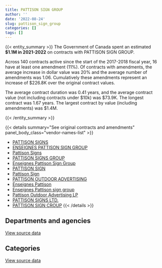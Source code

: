 ```yaml
---
title: PATTISON SIGN GROUP
author: ''
date: '2022-08-24'
slug: pattison_sign_group
categories: []
tags: []
---
```


<script src="/rmarkdown-libs/htmlwidgets/htmlwidgets.js"></script>
<link href="/rmarkdown-libs/datatables-css/datatables-crosstalk.css" rel="stylesheet" />
<script src="/rmarkdown-libs/datatables-binding/datatables.js"></script>
<script src="/rmarkdown-libs/jquery/jquery-3.6.0.min.js"></script>
<link href="/rmarkdown-libs/dt-core-bootstrap/css/dataTables.bootstrap.min.css" rel="stylesheet" />
<link href="/rmarkdown-libs/dt-core-bootstrap/css/dataTables.bootstrap.extra.css" rel="stylesheet" />
<script src="/rmarkdown-libs/dt-core-bootstrap/js/jquery.dataTables.min.js"></script>
<script src="/rmarkdown-libs/dt-core-bootstrap/js/dataTables.bootstrap.min.js"></script>
<link href="/rmarkdown-libs/crosstalk/css/crosstalk.min.css" rel="stylesheet" />
<script src="/rmarkdown-libs/crosstalk/js/crosstalk.min.js"></script>
<script src="/rmarkdown-libs/htmlwidgets/htmlwidgets.js"></script>
<link href="/rmarkdown-libs/datatables-css/datatables-crosstalk.css" rel="stylesheet" />
<script src="/rmarkdown-libs/datatables-binding/datatables.js"></script>
<script src="/rmarkdown-libs/jquery/jquery-3.6.0.min.js"></script>
<link href="/rmarkdown-libs/dt-core-bootstrap/css/dataTables.bootstrap.min.css" rel="stylesheet" />
<link href="/rmarkdown-libs/dt-core-bootstrap/css/dataTables.bootstrap.extra.css" rel="stylesheet" />
<script src="/rmarkdown-libs/dt-core-bootstrap/js/jquery.dataTables.min.js"></script>
<script src="/rmarkdown-libs/dt-core-bootstrap/js/dataTables.bootstrap.min.js"></script>
<link href="/rmarkdown-libs/crosstalk/css/crosstalk.min.css" rel="stylesheet" />
<script src="/rmarkdown-libs/crosstalk/js/crosstalk.min.js"></script>

{{< entity_summary >}}
The Government of Canada spent an estimated **\$1.1M in 2021-2022** on contracts with PATTISON SIGN GROUP.

Across 140 contracts active since the start of the 2017-2018 fiscal year, 16 have at least one amendment (11%). Of contracts with amendments, the average increase in dollar value was 20% and the average number of amendments was 1.06. Cumulatively these amendments represent an increase of \$226.8K over the original contract values.

The average contract duration was 0.41 years, and the average contract value (not including contracts under \$10k) was \$73.9K. The longest contract was 1.67 years. The largest contract by value (including amendments) was \$1.4M.

{{< /entity_summary >}}

{{< details summary="See original contracts and amendments" panel_body_class="vendor-names-list" >}}
- [PATTISON SIGNS](https://search.open.canada.ca/en/ct/?sort=contract_value_f%20desc&page=1&search_text=%22PATTISON%20SIGNS%22)
- [ENSEIGNES PATTISON SIGN GROUP](https://search.open.canada.ca/en/ct/?sort=contract_value_f%20desc&page=1&search_text=%22ENSEIGNES%20PATTISON%20SIGN%20GROUP%22)
- [Pattison Signs](https://search.open.canada.ca/en/ct/?sort=contract_value_f%20desc&page=1&search_text=%22Pattison%20Signs%22)
- [PATTISON SIGNS GROUP](https://search.open.canada.ca/en/ct/?sort=contract_value_f%20desc&page=1&search_text=%22PATTISON%20SIGNS%20GROUP%22)
- [Enseignes Pattison Sign Group](https://search.open.canada.ca/en/ct/?sort=contract_value_f%20desc&page=1&search_text=%22Enseignes%20Pattison%20Sign%20Group%22)
- [PATTISON SIGN](https://search.open.canada.ca/en/ct/?sort=contract_value_f%20desc&page=1&search_text=%22PATTISON%20SIGN%22)
- [Pattison Sign](https://search.open.canada.ca/en/ct/?sort=contract_value_f%20desc&page=1&search_text=%22Pattison%20Sign%22)
- [PATTISON OUTDOOR ADVERTISING](https://search.open.canada.ca/en/ct/?sort=contract_value_f%20desc&page=1&search_text=%22PATTISON%20OUTDOOR%20ADVERTISING%22)
- [Enseignes Pattison](https://search.open.canada.ca/en/ct/?sort=contract_value_f%20desc&page=1&search_text=%22Enseignes%20Pattison%22)
- [Enseignes Pattison sign group](https://search.open.canada.ca/en/ct/?sort=contract_value_f%20desc&page=1&search_text=%22Enseignes%20Pattison%20sign%20group%22)
- [Pattison Outdoor Advertising LP](https://search.open.canada.ca/en/ct/?sort=contract_value_f%20desc&page=1&search_text=%22Pattison%20Outdoor%20Advertising%20LP%22)
- [PATTISON SIGNS LTD.](https://search.open.canada.ca/en/ct/?sort=contract_value_f%20desc&page=1&search_text=%22PATTISON%20SIGNS%20LTD.%22)
- [PATTISON SIGN CROUP](https://search.open.canada.ca/en/ct/?sort=contract_value_f%20desc&page=1&search_text=%22PATTISON%20SIGN%20CROUP%22)
{{< /details >}}

## Departments and agencies

<div id="htmlwidget-1" style="width:100%;height:auto;" class="datatables html-widget"></div>
<script type="application/json" data-for="htmlwidget-1">{"x":{"style":"bootstrap","filter":"none","vertical":false,"data":[["<a href=\"/departments/aafc-aac/\">Agriculture and Agri-Food Canada<\/a>","<a href=\"/departments/cas-satj/\">Courts Administration Service<\/a>","<a href=\"/departments/cbsa-asfc/\">Canada Border Services Agency<\/a>","<a href=\"/departments/cic/\">Immigration, Refugees and Citizenship Canada<\/a>","<a href=\"/departments/cra-arc/\">Canada Revenue Agency<\/a>","<a href=\"/departments/csc-scc/\">Correctional Service of Canada<\/a>","<a href=\"/departments/dfo-mpo/\">Fisheries and Oceans Canada<\/a>","<a href=\"/departments/dnd-mdn/\">National Defence<\/a>","<a href=\"/departments/esdc-edsc/\">Employment and Social Development Canada<\/a>","<a href=\"/departments/ic/\">Innovation, Science and Economic Development Canada<\/a>","<a href=\"/departments/nrc-cnrc/\">National Research Council Canada<\/a>","<a href=\"/departments/osgg-bsgg/\">Office of the Secretary to the Governor General<\/a>","<a href=\"/departments/pc/\">Parks Canada<\/a>","<a href=\"/departments/phac-aspc/\">Public Health Agency of Canada<\/a>","<a href=\"/departments/ppsc-sppc/\">Public Prosecution Service of Canada<\/a>","<a href=\"/departments/rcmp-grc/\">Royal Canadian Mounted Police<\/a>","<a href=\"/departments/tc/\">Transport Canada<\/a>"],[null,null,1306742.87,null,null,40710.96,17246.25,119830.54,null,null,null,27685,1297821.77,4138.08,null,63648.29,null],[44253.65,11300,124281.34,null,null,null,42592.21,19771.81,10305.74,null,null,26040.85,884254.57,11285.67,null,87609.04,null],[null,null,595550.4,45207.13,65626.57,null,12713.72,null,322684.39,13057.97,null,null,98065.34,null,23641.65,107887.04,12501.81],[null,null,850176.2,null,null,null,77617.74,null,26261.48,null,13361.53,null,59850.43,null,null,23097.45,36769.38]],"container":"<table class=\"table table-striped table-hover row-border order-column display\">\n  <thead>\n    <tr>\n      <th>Department<\/th>\n      <th>2018-2019<\/th>\n      <th>2019-2020<\/th>\n      <th>2020-2021<\/th>\n      <th>2021-2022<\/th>\n    <\/tr>\n  <\/thead>\n<\/table>","options":{"order":[[4,"desc"]],"pageLength":10,"autoWidth":true,"columnDefs":[{"targets":1,"render":"function(data, type, row, meta) {\n    return type !== 'display' ? data : DTWidget.formatCurrency(data, \"$\", 2, 3, \",\", \".\", true, null);\n  }"},{"targets":2,"render":"function(data, type, row, meta) {\n    return type !== 'display' ? data : DTWidget.formatCurrency(data, \"$\", 2, 3, \",\", \".\", true, null);\n  }"},{"targets":3,"render":"function(data, type, row, meta) {\n    return type !== 'display' ? data : DTWidget.formatCurrency(data, \"$\", 2, 3, \",\", \".\", true, null);\n  }"},{"targets":4,"render":"function(data, type, row, meta) {\n    return type !== 'display' ? data : DTWidget.formatCurrency(data, \"$\", 2, 3, \",\", \".\", true, null);\n  }"},{"width":"16%","targets":[1,2,3,4]},{"className":"dt-right","targets":[1,2,3,4]}],"orderClasses":false}},"evals":["options.columnDefs.0.render","options.columnDefs.1.render","options.columnDefs.2.render","options.columnDefs.3.render"],"jsHooks":[]}</script>
<p class="text-right">
<a href="https://github.com/GoC-Spending/contracts-data/tree/main/data/out/vendors/pattison_sign_group/summary_by_fiscal_year_by_department.csv" class="source-data-link btn btn-link">View source data</a>
</p>

## Categories

<div id="htmlwidget-2" style="width:100%;height:auto;" class="datatables html-widget"></div>
<script type="application/json" data-for="htmlwidget-2">{"x":{"style":"bootstrap","filter":"none","vertical":false,"data":[["<a href=\"/categories/1_facilities_and_construction/\">Facilities and construction<\/a>","<a href=\"/categories/10_office_management/\">Office management<\/a>","<a href=\"/categories/11_defence/\">Defence<\/a>","<a href=\"/categories/2_professional_services/\">Professional services<\/a>","<a href=\"/categories/3_information_technology/\">Information technology<\/a>","<a href=\"/categories/5_transportation_and_logistics/\">Transportation and logistics<\/a>","<a href=\"/categories/6_industrial_products_and_services/\">Industrial products and services<\/a>"],[1338027.89,null,18396.77,50270.43,null,20226.32,1450902.35],[239078.56,43402.39,null,38864.55,null,null,940349.38],[647102.16,282407.98,null,162238.25,null,42924.87,162262.75],[389917,35575.07,null,181290.96,357942.15,null,122409.03]],"container":"<table class=\"table table-striped table-hover row-border order-column display\">\n  <thead>\n    <tr>\n      <th>Category<\/th>\n      <th>2018-2019<\/th>\n      <th>2019-2020<\/th>\n      <th>2020-2021<\/th>\n      <th>2021-2022<\/th>\n    <\/tr>\n  <\/thead>\n<\/table>","options":{"order":[[4,"desc"]],"dom":"t","pageLength":30,"autoWidth":true,"columnDefs":[{"targets":1,"render":"function(data, type, row, meta) {\n    return type !== 'display' ? data : DTWidget.formatCurrency(data, \"$\", 2, 3, \",\", \".\", true, null);\n  }"},{"targets":2,"render":"function(data, type, row, meta) {\n    return type !== 'display' ? data : DTWidget.formatCurrency(data, \"$\", 2, 3, \",\", \".\", true, null);\n  }"},{"targets":3,"render":"function(data, type, row, meta) {\n    return type !== 'display' ? data : DTWidget.formatCurrency(data, \"$\", 2, 3, \",\", \".\", true, null);\n  }"},{"targets":4,"render":"function(data, type, row, meta) {\n    return type !== 'display' ? data : DTWidget.formatCurrency(data, \"$\", 2, 3, \",\", \".\", true, null);\n  }"},{"width":"16%","targets":[1,2,3,4]},{"className":"dt-right","targets":[1,2,3,4]}],"orderClasses":false,"lengthMenu":[10,25,30,50,100]}},"evals":["options.columnDefs.0.render","options.columnDefs.1.render","options.columnDefs.2.render","options.columnDefs.3.render"],"jsHooks":[]}</script>
<p class="text-right">
<a href="https://github.com/GoC-Spending/contracts-data/tree/main/data/out/vendors/pattison_sign_group/summary_by_fiscal_year_by_category.csv" class="source-data-link btn btn-link">View source data</a>
</p>
